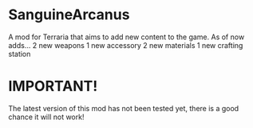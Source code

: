 # SanguineArcanus
A mod for Terraria that aims to add new content to the game.
As of now adds...
2 new weapons
1 new accessory
2 new materials
1 new crafting station

# IMPORTANT!
The latest version of this mod has not been tested yet, there is a good chance it will not work!